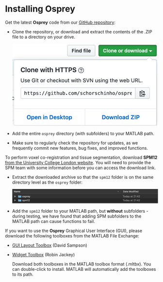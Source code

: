 # Installing Osprey

Get the latest **Osprey** code from our [GitHub repository](https://github.com/schorschinho/osprey):

  - Clone the repository, or download and extract the contents of the .ZIP file to a directory on your drive.

    ![Downloading Osprey](../img/02-installing-osprey-download-clone.png "Downloading Osprey")

  - Add the entire `osprey` directory (with subfolders) to your MATLAB path.
  - Make sure to regularly check the repository for updates, as we frequently commit new features, bug fixes, and improved functions.

To perform voxel co-registration and tissue segmentation, download **SPM12** [from the University College London website](http://www.fil.ion.ucl.ac.uk/spm/software/spm12/). You will need to provide the SPM team with some information before you can access the download link.

  - Extract the downloaded archive so that the `spm12` folder is on the same directory level as the `osprey` folder:

      ![Installing SPM12](../img/02-installing-osprey-spm-folder.png "Installing SPM12")

  - Add the `spm12` folder to your MATLAB path, but **without** subfolders - during testing, we have found that adding SPM subfolders to the MATLAB path can cause functions to fail.

If you want to use the **Osprey** Graphical User Interface (GUI), please download the following toolboxes from the MATLAB File Exchange:

  - [GUI Layout Toolbox](https://www.mathworks.com/matlabcentral/fileexchange/47982-gui-layout-toolbox)
    (David Sampson)

  - [Widget Toolbox](https://www.mathworks.com/matlabcentral/fileexchange/66235-widgets-toolbox)
    (Robin Jackey)

    Download both toolboxes in the MATLAB toolbox format (.mltbx). You can
    double-click to install. MATLAB will automatically add the toolboxes to its path.
